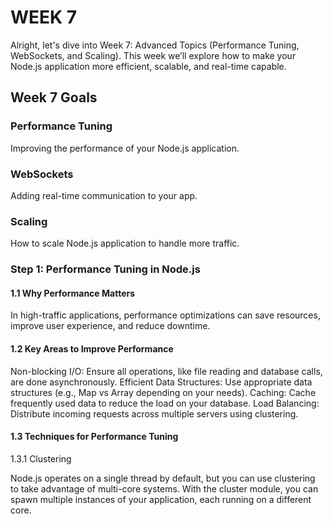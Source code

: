# WEEK 7

Alright, let's dive into Week 7: Advanced Topics (Performance Tuning, WebSockets, and Scaling). This week we’ll explore how to make your Node.js application more efficient, scalable, and real-time capable.

## Week 7 Goals

### Performance Tuning

Improving the performance of your Node.js application.

### WebSockets

Adding real-time communication to your app.

### Scaling

How to scale Node.js application to handle more traffic.

### Step 1: Performance Tuning in Node.js

#### 1.1 Why Performance Matters

In high-traffic applications, performance optimizations can save resources, improve user experience, and reduce downtime.

#### 1.2 Key Areas to Improve Performance

Non-blocking I/O: Ensure all operations, like file reading and database calls, are done asynchronously.
Efficient Data Structures: Use appropriate data structures (e.g., Map vs Array depending on your needs).
Caching: Cache frequently used data to reduce the load on your database.
Load Balancing: Distribute incoming requests across multiple servers using clustering.

#### 1.3 Techniques for Performance Tuning

1.3.1 Clustering

Node.js operates on a single thread by default, but you can use clustering to take advantage of multi-core systems.
With the cluster module, you can spawn multiple instances of your application, each running on a different core.
